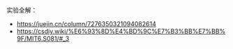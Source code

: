 实验全解：

- https://juejin.cn/column/7276350321094082614
- https://csdiy.wiki/%E6%93%8D%E4%BD%9C%E7%B3%BB%E7%BB%9F/MIT6.S081/#_3
